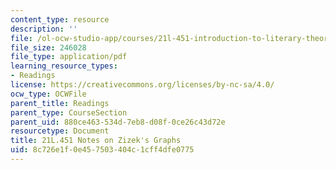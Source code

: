 ```yaml
---
content_type: resource
description: ''
file: /ol-ocw-studio-app/courses/21l-451-introduction-to-literary-theory-fall-2014/8c726e1f0e457503404c1cff4dfe0775_MIT21L_451F14_Notes_9.pdf
file_size: 246028
file_type: application/pdf
learning_resource_types:
- Readings
license: https://creativecommons.org/licenses/by-nc-sa/4.0/
ocw_type: OCWFile
parent_title: Readings
parent_type: CourseSection
parent_uid: 880ce463-534d-7eb8-d08f-0ce26c43d72e
resourcetype: Document
title: 21L.451 Notes on Zizek's Graphs
uid: 8c726e1f-0e45-7503-404c-1cff4dfe0775
---
```


